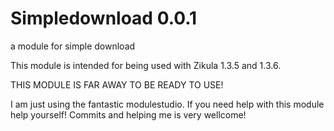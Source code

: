 Simpledownload 0.0.1
===========================

a module for simple download

This module is intended for being used with Zikula 1.3.5 and 1.3.6.

THIS MODULE IS FAR AWAY TO BE READY TO USE!

I am just using the fantastic modulestudio. If you need help with this module help yourself! Commits and helping me is very wellcome!
